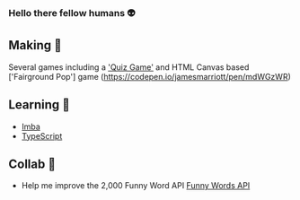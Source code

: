 ### Hello there fellow humans :alien:

## Making :fish_cake:
Several games including a ['Quiz Game'](https://jamesmarriott.github.io/English-Learning---Kids-Game/)
and HTML Canvas based ['Fairground Pop'] game (https://codepen.io/jamesmarriott/pen/mdWGzWR)

## Learning :seedling:
- [Imba](https://github.com/imba/imba)
- [TypeScript](https://scrimba.com/learn/intrototypescript)

## Collab 👯
- Help me improve the 2,000 Funny Word API [Funny Words API](https://github.com/jamesmarriott/FunnyWordsAPI)
